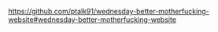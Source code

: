 https://github.com/ptalk91/wednesday-better-motherfucking-website#wednesday-better-motherfucking-website
